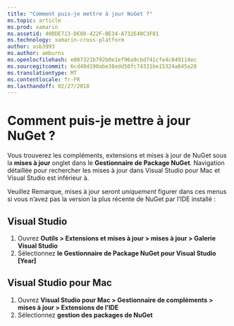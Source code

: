 ```yaml
---
title: "Comment puis-je mettre à jour NuGet ?"
ms.topic: article
ms.prod: xamarin
ms.assetid: 40DDE713-DE80-422F-BE34-A732E40C3F81
ms.technology: xamarin-cross-platform
author: asb3993
ms.author: amburns
ms.openlocfilehash: e087321b792b0e1ef96a9cbd741cfe4c849114ec
ms.sourcegitcommit: 6cd40d190abe38edd50fc74331be15324a845a28
ms.translationtype: MT
ms.contentlocale: fr-FR
ms.lasthandoff: 02/27/2018
---
```

# <a name="how-can-i-update-nuget"></a>Comment puis-je mettre à jour NuGet ?

Vous trouverez les compléments, extensions et mises à jour de NuGet sous la **mises à jour** onglet dans le **Gestionnaire de Package NuGet**. Navigation détaillée pour rechercher les mises à jour dans Visual Studio pour Mac et Visual Studio est inférieur à. 

Veuillez Remarque, mises à jour seront *uniquement* figurer dans ces menus si vous n’avez pas la version la plus récente de NuGet par l’IDE installé :

## <a name="visual-studio"></a>Visual Studio
1. Ouvrez **Outils > Extensions et mises à jour > mises à jour > Galerie Visual Studio**
2. Sélectionnez **le Gestionnaire de Package NuGet pour Visual Studio [Year]**

## <a name="visual-studio-for-mac"></a>Visual Studio pour Mac

1. Ouvrez **Visual Studio pour Mac > Gestionnaire de compléments > mises à jour > Extensions de l’IDE**
2. Sélectionnez **gestion des packages de NuGet**

